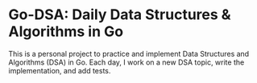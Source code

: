 # Go-DSA: Daily Data Structures & Algorithms in Go

This is a personal project to practice and implement Data Structures and Algorithms (DSA) in Go. Each day, I work on a new DSA topic, write the implementation, and add tests.
